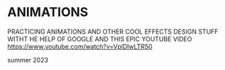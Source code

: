 # ANIMATIONS

PRACTICING ANIMATIONS AND OTHER COOL EFFECTS DESIGN STUFF WITHT HE HELP OF GOOGLE AND THIS EPIC YOUTUBE VIDEO https://www.youtube.com/watch?v=VplDlwLTR50

  summer 2023
